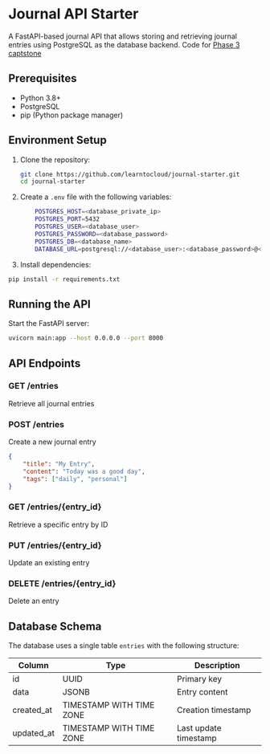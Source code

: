 # Journal API Starter

A FastAPI-based journal API that allows storing and retrieving journal entries using PostgreSQL as the database backend. Code for [Phase 3 captstone](https://learntocloud.guide/phase3) 

## Prerequisites

- Python 3.8+
- PostgreSQL
- pip (Python package manager)

## Environment Setup

1. Clone the repository:

    ```bash
    git clone https://github.com/learntocloud/journal-starter.git
    cd journal-starter
    ```

2. Create a `.env` file with the following variables:

    ``` sh
        POSTGRES_HOST=<database_private_ip>
        POSTGRES_PORT=5432
        POSTGRES_USER=<database_user>
        POSTGRES_PASSWORD=<database_password>
        POSTGRES_DB=<database_name>
        DATABASE_URL=postgresql://<database_user>:<database_password>@<database_private_ip>:5432/<database_name>
    ```

3. Install dependencies:

```bash
pip install -r requirements.txt
```

## Running the API

Start the FastAPI server:

```bash
uvicorn main:app --host 0.0.0.0 --port 8000
```

## API Endpoints

### GET /entries

Retrieve all journal entries

### POST /entries

Create a new journal entry

```json
{
    "title": "My Entry",
    "content": "Today was a good day",
    "tags": ["daily", "personal"]
}
```

### GET /entries/{entry_id}

Retrieve a specific entry by ID

### PUT /entries/{entry_id}

Update an existing entry

### DELETE /entries/{entry_id}

Delete an entry

## Database Schema

The database uses a single table `entries` with the following structure:

| Column      | Type                     | Description            |
|------------|--------------------------|------------------------|
| id         | UUID                     | Primary key           |
| data       | JSONB                    | Entry content         |
| created_at | TIMESTAMP WITH TIME ZONE | Creation timestamp    |
| updated_at | TIMESTAMP WITH TIME ZONE | Last update timestamp |
